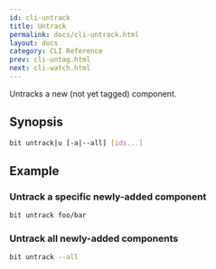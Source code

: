 ```yaml
---
id: cli-untrack
title: Untrack
permalink: docs/cli-untrack.html
layout: docs
category: CLI Reference
prev: cli-untag.html
next: cli-watch.html
---
```


Untracks a new (not yet tagged) component.

## Synopsis

```bash
bit untrack|u [-a|--all] [ids...]
```

## Example

### Untrack a specific newly-added component

```bash
bit untrack foo/bar
```

### Untrack all newly-added components

```bash
bit untrack --all
```